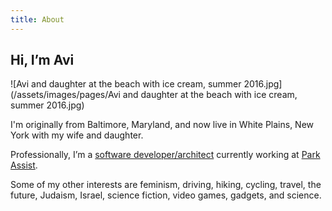 ```yaml
---
title: About
---
```

## Hi, I’m Avi

![Avi and daughter at the beach with ice cream, summer 2016.jpg](/assets/images/pages/Avi and daughter at the beach with ice cream, summer 2016.jpg)

I'm originally from Baltimore, Maryland, and now live in White Plains, New York with my wife and daughter.

Professionally, I’m a [software developer/architect](/resume/) currently working at [Park Assist](http://parkassist.com/).

Some of my other interests are feminism, driving, hiking, cycling, travel, the future, Judaism, Israel, science fiction, video games, gadgets, and science.
